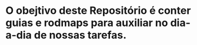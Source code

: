 # O obejtivo deste Repositório é conter guias e rodmaps para auxiliar no dia-a-dia de nossas tarefas.
